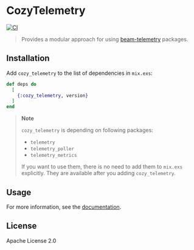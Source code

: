 # CozyTelemetry

[![CI](https://github.com/cozy-elixir/cozy_telemetry/actions/workflows/ci.yml/badge.svg)](https://github.com/cozy-elixir/cozy_telemetry/actions/workflows/ci.yml)

> Provides a modular approach for using [beam-telemetry](https://github.com/beam-telemetry) packages.

## Installation

Add `cozy_telemetry` to the list of dependencies in `mix.exs`:

```elixir
def deps do
  [
    {:cozy_telemetry, version}
  ]
end
```

> **Note**
>
> `cozy_telemetry` is depending on following packages:
>
> - `telemetry`
> - `telemetry_poller`
> - `telemetry_metrics`
>
> If you want to use them, there is no need to add them to `mix.exs` explicitly. They are available after you adding `cozy_telemetry`.

## Usage

For more information, see the [documentation](https://hexdocs.pm/cozy_telemetry/CozyTelemetry.html).

## License

Apache License 2.0
